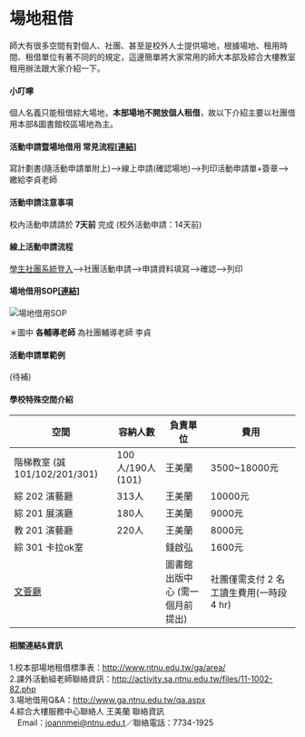 # 場地租借
 師大有很多空間有對個人、社團、甚至是校外人士提供場地，根據場地、租用時間、租借單位有著不同的的規定，這邊簡單將大家常用的師大本部及綜合大樓教室租用辦法跟大家介紹一下。

#### 小叮嚀
個人名義只能租借綜大場地，**本部場地不開放個人租借**，故以下介紹主要以社團借用本部&圖書館校區場地為主。

#### 活動申請暨場地借用 常見流程[[連結]](http://activity.sa.ntnu.edu.tw/files/13-1002-393.php)
寫計劃書(隨活動申請單附上)-->線上申請(確認場地)-->列印活動申請單+簽章-->繳給李貞老師

#### 活動申請注意事項
校內活動申請請於 **7天前** 完成 (校外活動申請：14天前)

#### 線上活動申請流程
[學生社團系統登入](http://ap.itc.ntnu.edu.tw/club/StdtLoginCtrl)-->社團活動申請-->申請資料填寫-->確認-->列印

#### 場地借用SOP[[連結]](http://activity.sa.ntnu.edu.tw/files/13-1002-394.php)
![場地借用SOP](http://activity.sa.ntnu.edu.tw/ezfiles/2/1002/img/62/134534268.jpg)

＊圖中 **各輔導老師** 為社團輔導老師 李貞
#### 活動申請單範例
(待補)

#### 學校特殊空間介紹
空間|容納人數|負責單位|費用
---|--------|-------|---
階梯教室 (誠101/102/201/301)|100人/190人(101)|王美蘭|3500~18000元
綜 202 演藝廳|313人|王美蘭|10000元
綜 201 展演廳|180人|王美蘭|9000元
教 201 演藝廳|220人|王美蘭|8000元
綜 301 卡拉ok室|   |錢啟弘|1600元
[文薈廳](http://www.lib.ntnu.edu.tw/service/readme/whh_apply.pdf)|      |圖書館出版中心 (需一個月前提出)|社團僅需支付 2 名工讀生費用(一時段 4 hr)

#### 相關連結&資訊
1.校本部場地租借標準表：http://www.ntnu.edu.tw/ga/area/  
2.課外活動組老師聯絡資訊：http://activity.sa.ntnu.edu.tw/files/11-1002-82.php  
3.場地借用Q&A：http://www.ga.ntnu.edu.tw/qa.aspx  
4.綜合大樓服務中心聯絡人 王美蘭 聯絡資訊  
　Email：joannmei@ntnu.edu.t／聯絡電話：7734-1925
